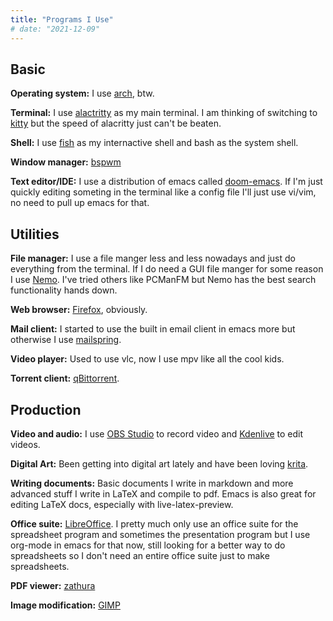 ```yaml
---
title: "Programs I Use"
# date: "2021-12-09"
---
```


## Basic
**Operating system:**
I use [arch](https://archlinux.org/), btw.

**Terminal:**
I use [alactritty](https://alacritty.org/) as my main terminal. I am thinking of switching to [kitty](https://sw.kovidgoyal.net/kitty/) but the speed of alacritty just can't be beaten.

**Shell:**
I use [fish](https://fishshell.com/) as my internactive shell and bash as the system shell.

**Window manager:**
[bspwm](https://github.com/baskerville/bspwm)

**Text editor/IDE:**
I use a distribution of emacs called [doom-emacs](https://github.com/hlissner/doom-emacs). 
If I'm just quickly editing someting in the terminal like a config file I'll just use vi/vim, no need to pull up emacs for that.

## Utilities
**File manager:**
I use a file manger less and less nowadays and just do everything from the terminal. 
If I do need a GUI file manger for some reason I use [Nemo](https://wiki.archlinux.org/title/Nemo).
I've tried others like PCManFM but Nemo has the best search functionality hands down.

**Web browser:**
[Firefox](https://www.mozilla.org/en-US/firefox/new/), obviously.

**Mail client:**
I started to use the built in email client in emacs more but otherwise I use [mailspring](https://getmailspring.com/).

**Video player:**
Used to use vlc, now I use mpv like all the cool kids.

**Torrent client:**
[qBittorrent](https://www.qbittorrent.org/).

## Production
**Video and audio:**
I use [OBS Studio](https://obsproject.com/) to record video and [Kdenlive](https://kdenlive.org/en/) to edit videos.

**Digital Art:**
Been getting into digital art lately and have been loving [krita](https://krita.org/en/).

**Writing documents:**
Basic documents I write in markdown and more advanced stuff I write in LaTeX and compile to pdf. Emacs is also great for editing LaTeX docs, especially with live-latex-preview.

**Office suite:**
[LibreOffice](https://www.libreoffice.org/). I pretty much only use an office suite for the spreadsheet program and sometimes the presentation program but I use org-mode in emacs for that now, still looking for a better way to do spreadsheets so I don't need an entire office suite just to make spreadsheets.

**PDF viewer:**
[zathura](https://pwmt.org/projects/zathura/)

**Image modification:**
[GIMP](https://www.gimp.org/)
